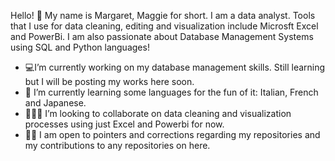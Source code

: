 Hello! 👋 
My name is Margaret, Maggie for short. I am a data analyst. Tools that I use for data cleaning, editing and visualization include Microsft Excel and PowerBi. I am also passionate about Database Management Systems using SQL and Python languages!


- 💻I’m currently working on my database management skills. Still learning but I will be posting my works here soon.
- 🌱 I’m currently learning some languages for the fun of it: Italian, French and Japanese.
- 👩🏾‍💻 I’m looking to collaborate on data cleaning and visualization processes using just Excel and Powerbi for now.
- 👌🏾 I am open to pointers and corrections regarding my repositories and my contributions to any repositories on here.

<!--
**margaryen-exe/margaryen-exe** is a ✨ _special_ ✨ repository because its `README.md` (this file) appears on your GitHub profile.

Here are some ideas to get you started:

- 🔭 I’m currently working on ...
- 🌱 I’m currently learning ...
- 👯 I’m looking to collaborate on ...
- 🤔 I’m looking for help with ...
- 💬 Ask me about ...
- 📫 How to reach me: ...
- 😄 Pronouns: ...
- ⚡ Fun fact: ...
-->
